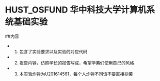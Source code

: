 # HUST_OSFUND 华中科技大学计算机系统基础实验

##内容
- 1. 包含了实验要求以及实验的对应代码
- 2. 报告内容，仿照学长的报告写成，希望学弟们使用自己的风格
- 3. 本实验炸弹为U201614561，每个人炸弹不同请不要直接抄袭
